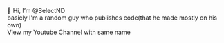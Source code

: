 👋 Hi, I’m @SelectND  
basicly I'm a random guy who publishes code(that he made mostly on his own)  
View my Youtube Channel with same name
